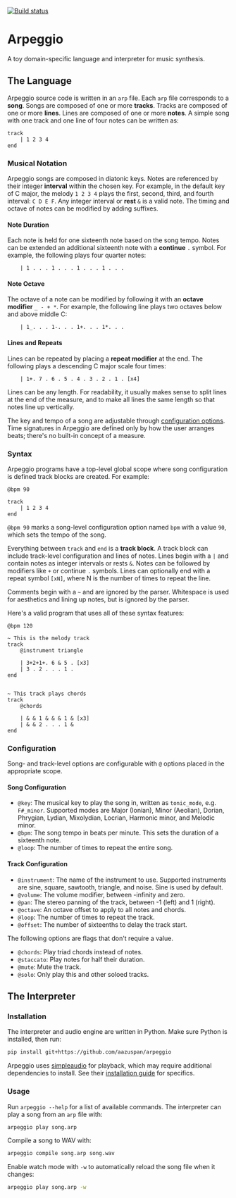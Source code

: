 [![Build status](https://github.com/aazuspan/arpeggio/actions/workflows/ci.yaml/badge.svg)](https://github.com/aazuspan/arpeggio/actions/workflows/ci.yaml)

# Arpeggio

A toy domain-specific language and interpreter for music synthesis.

## The Language

Arpeggio source code is written in an `arp` file. Each `arp` file corresponds to a **song**. Songs are composed of one or more **tracks**. Tracks are composed of one or more **lines**. Lines are composed of one or more **notes**. A simple song with one track and one line of four notes can be written as:

```
track
    | 1 2 3 4
end
```

### Musical Notation

Arpeggio songs are composed in diatonic keys. Notes are referenced by their integer **interval** within the chosen key. For example, in the default key of C major, the melody `1 2 3 4` plays the first, second, third, and fourth interval: `C D E F`. Any integer interval or **rest** `&` is a valid note. The timing and octave of notes can be modified by adding suffixes.

#### Note Duration

Each note is held for one sixteenth note based on the song tempo. Notes can be extended an additional sixteenth note with a **continue** `.` symbol. For example, the following plays four quarter notes:

```
    | 1 . . . 1 . . . 1 . . . 1 . . .
```

#### Note Octave

The octave of a note can be modified by following it with an **octave modifier** `_ - + *`. For example, the following line plays two octaves below and above middle C:

```
    | 1_. . . 1-. . . 1+. . . 1*. . .
```

#### Lines and Repeats

Lines can be repeated by placing a **repeat modifier** at the end. The following plays a descending C major scale four times:

```
    | 1+. 7 . 6 . 5 . 4 . 3 . 2 . 1 . [x4]
```

Lines can be any length. For readability, it usually makes sense to split lines at the end of the measure, and to make all lines the same length so that notes line up vertically.

The key and tempo of a song are adjustable through [configuration options](#configuration). Time signatures in Arpeggio are defined only by how the user arranges beats; there's no built-in concept of a measure.

### Syntax

Arpeggio programs have a top-level global scope where song configuration is defined track blocks are created. For example:

```
@bpm 90

track
    | 1 2 3 4
end
```

`@bpm 90` marks a song-level configuration option named `bpm` with a value `90`, which sets the tempo of the song. 

Everything between `track` and `end` is a **track block**. A track block can include track-level configuration and lines of notes. Lines begin with a `|` and contain notes as integer intervals or rests `&`. Notes can be followed by modifiers like `+` or continue `.` symbols. Lines can optionally end with a repeat symbol `[xN]`, where N is the number of times to repeat the line.

Comments begin with a `~` and are ignored by the parser. Whitespace is used for aesthetics and lining up notes, but is ignored by the parser. 

Here's a valid program that uses all of these syntax features:

```
@bpm 120

~ This is the melody track
track
    @instrument triangle

    | 3+2+1+. 6 & 5 . [x3]
    | 3 . 2 . . . 1 .
end


~ This track plays chords
track
    @chords

    | & & 1 & & & 1 & [x3]
    | & & 2 . . . 1 &
end
```

### Configuration

Song- and track-level options are configurable with `@` options placed in the appropriate scope.

#### Song Configuration

- `@key`: The musical key to play the song in, written as `tonic_mode`, e.g. `F#_minor`. Supported modes are Major (Ionian), Minor (Aeolian), Dorian, Phrygian, Lydian, Mixolydian, Locrian, Harmonic minor, and Melodic minor.
- `@bpm`: The song tempo in beats per minute. This sets the duration of a sixteenth note.
- `@loop`: The number of times to repeat the entire song.

#### Track Configuration

- `@instrument`: The name of the instrument to use. Supported instruments are sine, square, sawtooth, triangle, and noise. Sine is used by default.
- `@volume`: The volume modifier, between -infinity and zero.
- `@pan`: The stereo panning of the track, between -1 (left) and 1 (right).
- `@octave`: An octave offset to apply to all notes and chords.
- `@loop`: The number of times to repeat the track.
- `@offset`: The number of sixteenths to delay the track start.

The following options are flags that don't require a value.

- `@chords`: Play triad chords instead of notes.
- `@staccato`: Play notes for half their duration.
- `@mute`: Mute the track.
- `@solo`: Only play this and other soloed tracks.

## The Interpreter

### Installation

The interpreter and audio engine are written in Python. Make sure Python is installed, then run:

```bash
pip install git+https://github.com/aazuspan/arpeggio
```

Arpeggio uses [simpleaudio](https://simpleaudio.readthedocs.io/en/latest/index.html) for playback, which may require additional dependencies to install. See their [installation guide](https://simpleaudio.readthedocs.io/en/latest/installation.html) for specifics.

### Usage

Run `arpeggio --help` for a list of available commands. The interpreter can play a song from an `arp` file with:

```bash
arpeggio play song.arp
```

Compile a song to WAV with:

```bash
arpeggio compile song.arp song.wav
```

Enable watch mode with `-w` to automatically reload the song file when it changes:

```bash
arpeggio play song.arp -w
```